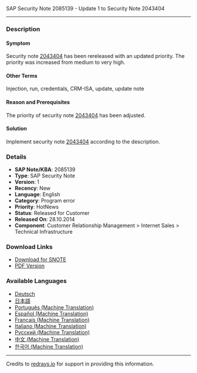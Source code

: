 SAP Security Note 2085139 - Update 1 to Security Note 2043404

---

### Description

#### Symptom
Security note [2043404](https://me.sap.com/notes/2043404) has been rereleased with an updated priority. The priority was increased from medium to very high.

#### Other Terms
Injection, run, credentials, CRM-ISA, update, update note

#### Reason and Prerequisites
The priority of security note [2043404](https://me.sap.com/notes/2043404) has been adjusted.

#### Solution
Implement security note [2043404](https://me.sap.com/notes/2043404) according to the description.

### Details
- **SAP Note/KBA**: 2085139
- **Type**: SAP Security Note
- **Version**: 1
- **Recency**: New
- **Language**: English
- **Category**: Program error
- **Priority**: HotNews
- **Status**: Released for Customer
- **Released On**: 28.10.2014
- **Component**: Customer Relationship Management > Internet Sales > Technical Infrastructure

### Download Links
- [Download for SNOTE](https://notesdownloads.sap.com/note/0040000017966212017)
- [PDF Version](https://userapps.support.sap.com/sap/support/sfm/notes/print/0002085139?language=en-US&token=72F2741E0E31CCB789EFE6CB20D8B7C8)

### Available Languages
- [Deutsch](https://me.sap.com/notes/0002085139/D)
- [日本語](https://me.sap.com/notes/0002085139/J)
- [Português (Machine Translation)](https://me.sap.com/notes/0002085139/P)
- [Español (Machine Translation)](https://me.sap.com/notes/0002085139/S)
- [Français (Machine Translation)](https://me.sap.com/notes/0002085139/F)
- [Italiano (Machine Translation)](https://me.sap.com/notes/0002085139/I)
- [Русский (Machine Translation)](https://me.sap.com/notes/0002085139/R)
- [中文 (Machine Translation)](https://me.sap.com/notes/0002085139/1)
- [한국어 (Machine Translation)](https://me.sap.com/notes/0002085139/3)

---

Credits to [redrays.io](https://redrays.io) for support in providing this information.